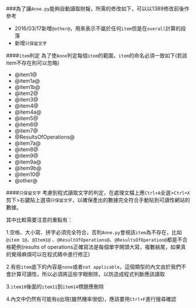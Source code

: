 ###為了讓`Anne.py`能夠自動讀取財報，所需的修改如下，可以以1389修改前後作參考

* 2016/03/17新增`@other@`，用來表示不屬於任何`item`但是在`overall`計算的段落
* 新增`只保留文字`

####`item`判定
為了使`Anne`判定每個`item`的範圍，`item`的命名必須一致如下(若該item不存在則可以忽略)
* @item1@
* @item1a@
* @item1b@
* @item2@
* @item3@
* @item4@
* @item4a@
* @item5@
* @item6@
* @item7@
* @ResultsOfOperations@
* @item7a@
* @item8@
* @item9@
* @item9a@
* @item9b@
* @item10@
* @other@
 
####`只保留文字`
考慮到程式讀取文字的判定，在處理文檔上應`Ctrl+A`全選>`Ctrl+X`剪下>右鍵貼上選項`只保留文字`，以確保產出的數據完全符合手動貼到可讀性網站的數據。

其中比較需要注意的重點有：

1.空格、大小寫、拼字必須完全符合，否則`Anne.py`會視該`item`為不存在，比如 `@item 1@`、`@Item1@`   、`@ResultOfOperations@`、`@ResultsOfOperation@`都是不合格範例(results of operations正確寫法是每個單字開頭大寫，複數結尾，如果真的覺得麻煩可以在程式碼中進行修正)

2.有些`item`底下的內容是`none`或者`not applicable`，這個類型的內文由於我們不會計算可讀性，所以必須將這些字眼刪除，以防造成程式判斷應該讀取

3.`item10`後面的`item11`到`item14`標題應刪除

4.內文中仍然有可能有`@`出現(雖然機率很低)，應該要用`Ctrl+F`進行搜尋確認



